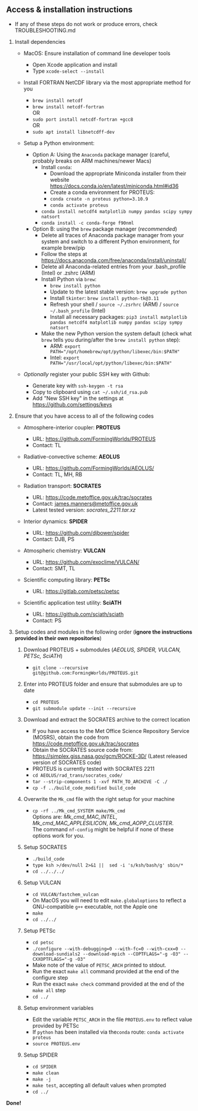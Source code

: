 
## Access & installation instructions

* If any of these steps do not work or produce errors, check TROUBLESHOOTING.md

1. Install dependencies

    * MacOS: Ensure installation of command line developer tools
        * Open Xcode application and install
        * Type `xcode-select --install`

    
            
    * Install FORTRAN NetCDF library via the most appropriate method for you
        * `brew install netcdf`    
        * `brew install netcdf-fortran`     
        OR    
        * `sudo port install netcdf-fortran +gcc8`    
        OR     
        * `sudo apt install libnetcdff-dev`
    
    * Setup a Python environment:
        * Option A: Using the `Anaconda` package manager (careful, probably breaks on ARM machines/newer Macs)
            * Install `conda`:
                * Download the appropriate Miniconda installer from their website
            https://docs.conda.io/en/latest/miniconda.html#id36
                * Create a conda environment for PROTEUS:
                * `conda create -n proteus python=3.10.9`    
                * `conda activate proteus`
            * `conda install netcdf4 matplotlib numpy pandas scipy sympy natsort`
            * `conda install -c conda-forge f90nml`
        * Option B: using the `brew` package manager (*recommended*)
            * Delete all traces of Anaconda package manager from your system and switch to a different Python environment, for example brew/pip
            * Follow the steps at https://docs.anaconda.com/free/anaconda/install/uninstall/
            * Delete all Anaconda-related entries from your .bash_profile (Intel) or .zshrc (ARM)
            * Install Python via `brew`: 
                * `brew install python`
                * Update to the latest stable version: `brew upgrade python`
                * Install `tkinter`: `brew install python-tk@3.11`
                * Refresh your shell / `source ~/.zsrhrc` (ARM) / `source ~/.bash_profile` (Intel)
                * Install all necessary packages: `pip3 install matplotlib pandas netcdf4 matplotlib numpy pandas scipy sympy natsort`
            * Make the new Python version the system default (check what `brew` tells you during/after the `brew install python` step):
                * ARM: `export PATH="/opt/homebrew/opt/python/libexec/bin:$PATH"`
                * Intel: `export PATH="/usr/local/opt/python/libexec/bin:$PATH"`

    * *Optionally* register your public SSH key with Github:
        * Generate key with `ssh-keygen -t rsa`
        * Copy to clipboard using `cat ~/.ssh/id_rsa.pub`
        * Add "New SSH key" in the settings at https://github.com/settings/keys 

2. Ensure that you have access to all of the following codes
    * Atmosphere-interior coupler: **PROTEUS**
        * URL: https://github.com/FormingWorlds/PROTEUS
        * Contact: TL

    * Radiative-convective scheme: **AEOLUS** 
        * URL: https://github.com/FormingWorlds/AEOLUS/
        * Contact: TL, MH, RB

    * Radiation transport: **SOCRATES** 
        * URL: https://code.metoffice.gov.uk/trac/socrates
        * Contact: james.manners@metoffice.gov.uk
        * Latest tested version: *socrates_2211.tar.xz*

    * Interior dynamics: **SPIDER** 
        * URL: https://github.com/djbower/spider
        * Contact: DJB, PS

    * Atmospheric chemistry: **VULCAN**
        * URL: https://github.com/exoclime/VULCAN/
        * Contact: SMT, TL

    * Scientific computing library: **PETSc**
        * URL: https://gitlab.com/petsc/petsc

    * Scientific application test utility: **SciATH**
        * URL: https://github.com/sciath/sciath
        * Contact: PS

3. Setup codes and modules in the following order (**ignore the instructions provided in their own repositories**)

    1. Download PROTEUS + submodules (*AEOLUS, SPIDER, VULCAN, PETSc, SciATH*)
        * `git clone --recursive git@github.com:FormingWorlds/PROTEUS.git`

    2. Enter into PROTEUS folder and ensure that submodules are up to date
        * `cd PROTEUS`
        * `git submodule update --init --recursive`

    3. Download and extract the SOCRATES archive to the correct location
        * If you have access to the Met Office Science Repository Service (MOSRS), obtain the code from https://code.metoffice.gov.uk/trac/socrates
        * Obtain the SOCRATES source code from: https://simplex.giss.nasa.gov/gcm/ROCKE-3D/ (Latest released version of SOCRATES code)
        * PROTEUS is currently tested with SOCRATES 2211
        * `cd AEOLUS/rad_trans/socrates_code/`
        * `tar --strip-components 1 -xvf PATH_TO_ARCHIVE -C ./`
        * `cp -f ../build_code_modified build_code`

    4. Overwrite the `Mk_cmd` file with the right setup for your machine
        * `cp -rf ../Mk_cmd_SYSTEM make/Mk_cmd`    
        Options are: *Mk_cmd_MAC_INTEL*, *Mk_cmd_MAC_APPLESILICON*, *Mk_cmd_AOPP_CLUSTER*.    
        The command `nf-config` might be helpful if none of these options work for you.

    5. Setup SOCRATES 
        * `./build_code`
        * `type ksh >/dev/null 2>&1 ||  sed -i 's/ksh/bash/g' sbin/* `
        * `cd ../../../`

    6. Setup VULCAN
        * `cd VULCAN/fastchem_vulcan`
        * On MacOS you will need to edit `make.globaloptions` to reflect a GNU-compatible `g++` executable, not the Apple one
        * `make`
        * `cd ../../`
        
    7. Setup PETSc
        * `cd petsc`
        * `./configure --with-debugging=0 --with-fc=0 --with-cxx=0 --download-sundials2 --download-mpich --COPTFLAGS="-g -O3" --CXXOPTFLAGS="-g -O3"`
        * Make note of the value of `PETSC_ARCH` printed to stdout.
        * Run the exact `make all` command provided at the end of the configure step
        * Run the exact `make check` command provided at the end of the `make all` step
        * `cd ../`

    8. Setup environment variables
        * Edit the variable `PETSC_ARCH` in the file `PROTEUS.env` to reflect value provided by PETSc
        * If `python` has been installed via the`conda` route: `conda activate proteus`
        * `source PROTEUS.env`

    9. Setup SPIDER
        * `cd SPIDER`
        * `make clean`
        * `make -j`
        * `make test`, accepting all default values when prompted
        * `cd ../`

**Done!**
